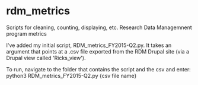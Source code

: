 # rdm_metrics
Scripts for cleaning, counting, displaying, etc. Research Data Managemnent program metrics

I've added my initial script, RDM_metrics_FY2015-Q2.py. It takes an argument that points at a .csv file exported from the RDM Drupal site (via a Drupal view called 'Ricks_view'). 

To run, navigate to the folder that contains the script and the csv and enter:
    python3 RDM_metrics_FY2015-Q2.py {csv file name}
